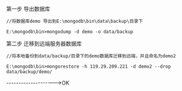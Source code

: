 第一步     导出数据库
```
//将数据库demo 导出到E:\mongodb\bin\data\backup\目录下

E:\mongodb\bin>mongodump -d demo -o data/backup

```
第二步   迁移到远端服务器数据库

```
//将本地备份到data/backup/目录下的demo数据库迁移到远端，并且命名为demo2

E:\mongodb\bin>mongorestore -h 119.29.209.221 -d demo2 --drop data/backup/demo/
```

-------------------->OK
